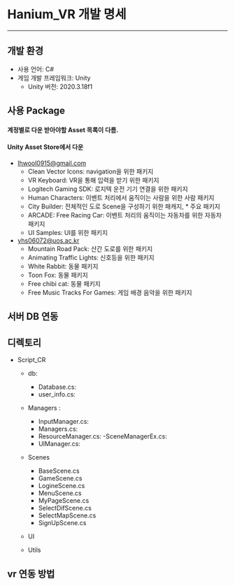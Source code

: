 # Hanium_VR 개발 명세 
--------------

## 개발 환경
- 사용 언어: C#
- 게임 개발 프레임워크: Unity
    - Unity 버전: 2020.3.18f1 

## 사용 Package
#### 계정별로 다운 받아야할 Asset 목록이 다름.
#### Unity Asset Store에서 다운 
- lhwool0915@gmail.com
    - Clean Vector Icons: navigation을 위한 패키지
    - VR Keyboard: VR을 통해 입력을 받기 위한 패키지
    - Logitech Gaming SDK: 로지텍 운전 기기 연결을 위한 패키지
    - Human Characters: 이벤트 처리에서 움직이는 사람을 위한 사람 패키지
    - City Builder: 전체적인 도로 Scene을 구성하기 위한 패캐지, * 주요 패키지
    - ARCADE: Free Racing Car: 이벤트 처리의 움직이는 자동차를 위한 자동차 패키지
    - UI Samples: UI를 위한 패키지
- yhs06072@uos.ac.kr 
    - Mountain Road Pack: 산간 도로를 위한 패키지
    - Animating Traffic Lights: 신호등을 위한 패키지
    - White Rabbit: 동물 패키지
    - Toon Fox: 동물 패키지
    - Free chibi cat: 동물 패키지
    - Free Music Tracks For Games: 게임 배경 음악을 위한 패키지



## 서버 DB 연동

## 디렉토리
- Script_CR
    - db:
        - Database.cs:
        - user_info.cs:
    - Managers :
        - InputManager.cs:
        - Managers.cs:
        - ResourceManager.cs:
        -SceneManagerEx.cs:
        - UIManager.cs:
    - Scenes
        - BaseScene.cs
        - GameScene.cs
        - LogineScene.cs
        - MenuScene.cs
        - MyPageScene.cs
        - SelectDifScene.cs
        - SelectMapScene.cs
        - SignUpScene.cs
    
    - UI
    - Utils

## vr 연동 방법 
